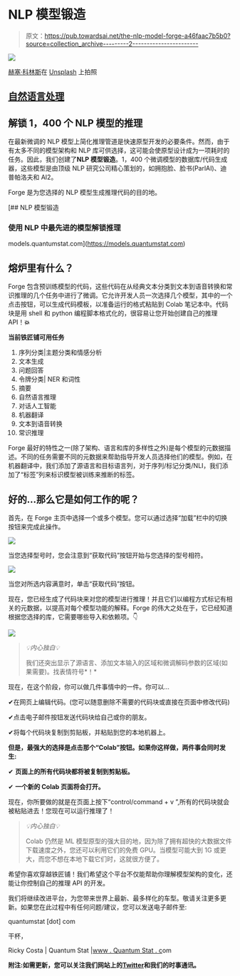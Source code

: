 # NLP 模型锻造

> 原文：<https://pub.towardsai.net/the-nlp-model-forge-a46faac7b5b0?source=collection_archive---------2----------------------->

![](img/4feb24b92234a51077c217fc69d28a75.png)

[赫塞·科林斯](https://unsplash.com/@jtc?utm_source=medium&utm_medium=referral)在 [Unsplash](https://unsplash.com?utm_source=medium&utm_medium=referral) 上拍照

## [自然语言处理](https://towardsai.net/p/category/nlp)

## 解锁 1，400 个 NLP 模型的推理

在最新微调的 NLP 模型上简化推理管道是快速原型开发的必要条件。然而，由于有太多不同的模型架构和 NLP 库可供选择，这可能会使原型设计成为一项耗时的任务。因此，我们创建了**NLP 模型锻造**。1，400 个微调模型的数据库/代码生成器，这些模型是由顶级 NLP 研究公司精心策划的，如拥抱脸、脸书(ParlAI)、迪普帕洛夫和 AI2。

Forge 是为您选择的 NLP 模型生成推理代码的目的地。

[](https://models.quantumstat.com) [## NLP 模型锻造

### 使用 NLP 中最先进的模型解锁推理

models.quantumstat.com](https://models.quantumstat.com) 

## 熔炉里有什么？

Forge 包含预训练模型的代码，这些代码在从经典文本分类到文本到语音转换和常识推理的几个任务中进行了微调。它允许开发人员一次选择几个模型，其中的一个点击按钮，可以生成代码模板，以准备运行的格式粘贴到 Colab 笔记本中。代码块是用 shell 和 python 编程脚本格式化的，很容易让您开始创建自己的推理 API！**💥**

**当前铁匠铺可用任务**

1.  序列分类|主题分类和情感分析
2.  文本生成
3.  问题回答
4.  令牌分类| NER 和词性
5.  摘要
6.  自然语言推理
7.  对话人工智能
8.  机器翻译
9.  文本到语音转换
10.  常识推理

Forge 最好的特性之一(除了架构、语言和库的多样性之外)是每个模型的元数据描述。不同的任务需要不同的元数据来帮助指导开发人员选择他们的模型。例如，在机器翻译中，我们添加了源语言和目标语言列，对于序列/标记分类/NLI，我们添加了“标签”列来标识模型被训练来推断的标签。

## 好的…那么它是如何工作的呢？

首先，在 Forge 主页中选择一个或多个模型。您可以通过选择“加载”栏中的切换按钮来完成此操作。

![](img/db99d38753e0ee206a8255a618442d6b.png)

当您选择型号时，您会注意到“获取代码”按钮开始与您选择的型号相符。

![](img/bd7c152d5c441db3d7eec8a2d08601f3.png)

当您对所选内容满意时，单击“获取代码”按钮。

现在，您已经生成了代码块来对您的模型进行推理！并且它们以编程方式标记有相关的元数据，以提高对每个模型功能的解释。Forge 的伟大之处在于，它已经知道根据您选择的库，它需要哪些导入和依赖项。👇

![](img/017e4b8aa1bb1c939588085709f449f0.png)

> *💡*内心独白*💡*
> 
> 我们还突出显示了源语言、添加文本输入的区域和微调解码参数的区域(如果需要)。找表情符号*！*

现在，在这个阶段，你可以做几件事情中的一件。你可以…

✔在网页上编辑代码。(您可以随意删除不需要的代码块或直接在页面中修改代码)

✔点击电子邮件按钮发送代码块给自己或你的朋友。

✔将每个代码块复制到剪贴板，并粘贴到您的本地机器上。

**但是，最强大的选择是点击那个“Colab”按钮。如果你这样做，两件事会同时发生:**

✔ **页面上的所有代码块都将被复制到剪贴板。**

✔ **一个新的 Colab 页面将会打开。**

现在，你所要做的就是在页面上按下“control/command + v ”,所有的代码块就会被粘贴进去！您现在可以运行推理了！

> *💡*内心独白*💡*
> 
> Colab 仍然是 ML 模型原型的强大目的地，因为除了拥有超快的大数据文件下载速度之外，您还可以利用它们的免费 GPU。当模型可能大到 1G 或更大，而您不想在本地下载它们时，这就很方便了。

希望你喜欢穿越铁匠铺！我们希望这个平台不仅能帮助你理解模型架构的变化，还能让你控制自己的推理 API 的开发。

我们将继续改进平台，为您带来世界上最新、最多样化的车型。敬请关注更多更新。如果您在此过程中有任何问题/建议，您可以发送电子邮件至:

quantumstat [dot] com

干杯，

Ricky Costa | Quantum Stat |[www . Quantum Stat . c](http://www.quantumstat.com/)om

**附注:如需更新，您可以关注我们网站上的**[**Twitter**](https://twitter.com/Quantum_Stat)**和我们的时事通讯。**